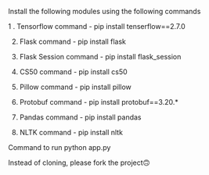 Install the following modules using the following commands


1 . Tensorflow
    command - pip install tenserflow==2.7.0

2. Flask
    command - pip install flask

3. Flask Session
    command - pip install flask_session
    
4. CS50
    command - pip install cs50
    
5. Pillow
    command - pip install pillow
    
6. Protobuf
    command - pip install protobuf==3.20.*
    
7. Pandas
    command - pip install pandas
    
8. NLTK
    command - pip install nltk

Command to run 
      python app.py

Instead of cloning, please fork the project🙃
